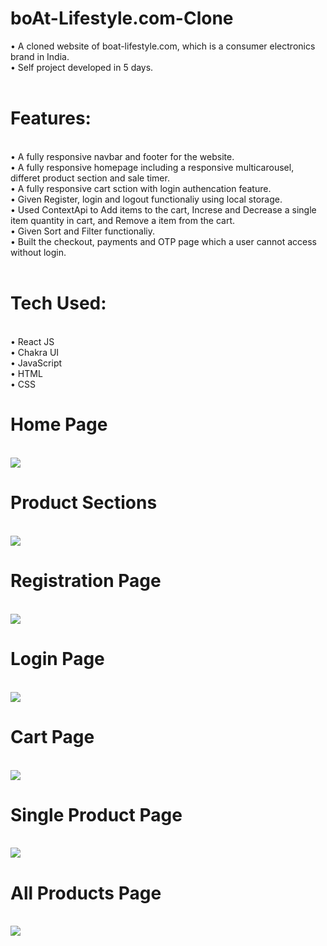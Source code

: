 # boAt-Lifestyle.com-Clone

• A cloned website of boat-lifestyle.com, which is a consumer electronics brand in India. <br>
• Self project developed in 5 days.
<br>
<br>

<h1>Features:</h1><br>
• A fully responsive navbar and footer for the website. <br>
• A fully responsive homepage including a responsive multicarousel, differet product section and sale timer.<br>
• A fully responsive cart sction with login authencation feature. <br>
• Given Register, login and logout functionaliy using local storage. <br>
• Used ContextApi to Add items to the cart, Increse and Decrease a single item quantity in cart, and Remove a item from the cart. <br>
• Given Sort and Filter functionaliy. <br>
• Built the checkout, payments and OTP page which a user cannot access without login.
<br>
<br>
<h1>Tech Used:</h1> <br>
• React JS<br>
• Chakra UI <br>
• JavaScript<br>
• HTML <br>
• CSS <br>

<h1>Home Page</h1>
<br>
<img src="https://github.com/SunilHooda/boAt-Lifestyle.com-Clone/blob/main/boat-lifestyle/public/Homepage.png">
<br>
<h1>Product Sections</h1>
<br>
<img src="https://github.com/SunilHooda/boAt-Lifestyle.com-Clone/blob/main/boat-lifestyle/public/ProductsSections.png">
<br>
<h1>Registration Page</h1>
<br>
<img src="https://github.com/SunilHooda/boAt-Lifestyle.com-Clone/blob/main/boat-lifestyle/public/Register-Page.png">
<br>
<h1>Login Page</h1>
<br>
<img src="https://github.com/SunilHooda/boAt-Lifestyle.com-Clone/blob/main/boat-lifestyle/public/Login-Page.png">
<br>
<h1>Cart Page</h1>
<br>
<img src="https://github.com/SunilHooda/boAt-Lifestyle.com-Clone/blob/main/boat-lifestyle/public/Cart-Section.png">
<br>
<h1>Single Product Page</h1>
<br>
<img src="https://github.com/SunilHooda/boAt-Lifestyle.com-Clone/blob/main/boat-lifestyle/public/Single-Product-%20Page.png">
<br>
<h1>All Products Page</h1>
<br>
<img src="https://github.com/SunilHooda/boAt-Lifestyle.com-Clone/blob/main/boat-lifestyle/public/All-Products-Page.png">
<br>

